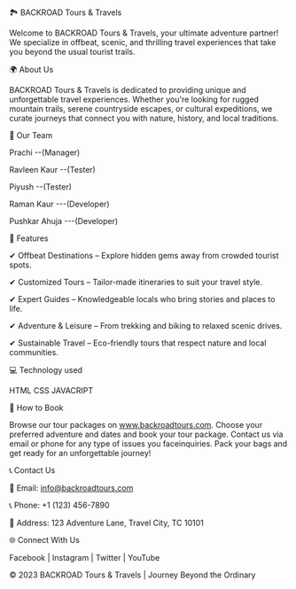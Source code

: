 🏞️ BACKROAD Tours & Travels

Welcome to BACKROAD Tours & Travels, your ultimate adventure partner! We specialize in offbeat, scenic, and thrilling travel experiences that take you beyond the usual tourist trails.


🌍 About Us

BACKROAD Tours & Travels is dedicated to providing unique and unforgettable travel experiences. Whether you're looking for rugged mountain trails, serene countryside escapes, or cultural expeditions, we curate journeys that connect you with nature, history, and local traditions.


👥 Our Team

Prachi --(Manager) 

Ravleen Kaur --(Tester)

Piyush  --(Tester)

Raman Kaur  ---(Developer)

Pushkar Ahuja  ---(Developer)


🚀 Features

✔ Offbeat Destinations – Explore hidden gems away from crowded tourist spots.

✔ Customized Tours – Tailor-made itineraries to suit your travel style.

✔ Expert Guides – Knowledgeable locals who bring stories and places to life.

✔ Adventure & Leisure – From trekking and biking to relaxed scenic drives.

✔ Sustainable Travel – Eco-friendly tours that respect nature and local communities.


💻 Technology used 

HTML
CSS
JAVACRIPT


📌 How to Book

Browse our tour packages on www.backroadtours.com.
Choose your preferred adventure and dates and book your tour package.
Contact us via email or phone for any type of issues you faceinquiries.
Pack your bags and get ready for an unforgettable journey!


📞 Contact Us

📧 Email: info@backroadtours.com

📞 Phone: +1 (123) 456-7890

📍 Address: 123 Adventure Lane, Travel City, TC 10101


🌐 Connect With Us

Facebook | Instagram | Twitter | YouTube


©️ 2023 BACKROAD Tours & Travels | Journey Beyond the Ordinary
